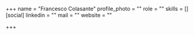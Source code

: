 +++
name = "Francesco Colasante"
profile_photo = ""
role = ""
skills = []
[social]
linkedin = ""
mail = ""
website = ""

+++
